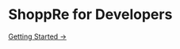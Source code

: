# ShoppRe for Developers



[Getting Started →](/getting-started)  
                                     

